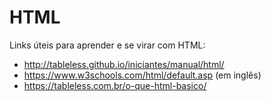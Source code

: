 # HTML

Links úteis para aprender e se virar com HTML:

* http://tableless.github.io/iniciantes/manual/html/
* https://www.w3schools.com/html/default.asp (em inglês)
* https://tableless.com.br/o-que-html-basico/
